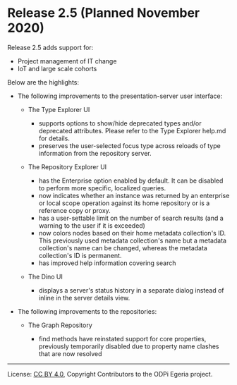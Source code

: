 <!-- SPDX-License-Identifier: CC-BY-4.0 -->
<!-- Copyright Contributors to the ODPi Egeria project. -->

# Release 2.5 (Planned November 2020)

Release 2.5 adds support for:
   * Project management of IT change
   * IoT and large scale cohorts

Below are the highlights:


* The following improvements to the presentation-server user interface:
   
  * The Type Explorer UI
  
     * supports options to show/hide deprecated types and/or deprecated attributes. Please refer to the Type Explorer help.md for details.
     * preserves the user-selected focus type across reloads of type information from the repository server.
      
  * The Repository Explorer UI
  
     * has the Enterprise option enabled by default. It can be disabled to perform more specific, localized queries.
     * now indicates whether an instance was returned by an enterprise or local scope operation against its home repository or is a reference copy or proxy.
     * has a user-settable limit on the number of search results (and a warning to the user if it is exceeded)
     * now colors nodes based on their home metadata collection's ID. This previously used metadata collection's name but a metadata collection's name can be changed, whereas the metadata collection's ID is permanent.
     * has improved help information covering search
  
  * The Dino UI
  
     * displays a server's status history in a separate dialog instead of inline in the server details view.


* The following improvements to the repositories:

  * The Graph Repository
  
     * find methods have reinstated support for core properties, previously temporarily disabled due to property name clashes that are now resolved



   
----
License: [CC BY 4.0](https://creativecommons.org/licenses/by/4.0/),
Copyright Contributors to the ODPi Egeria project.

